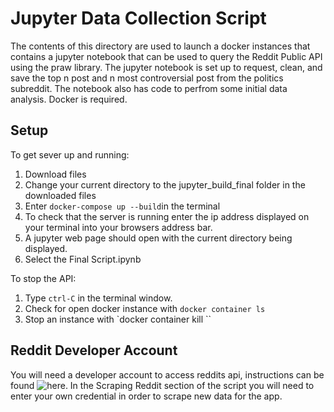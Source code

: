 # Jupyter Data Collection Script
The contents of this directory are used to launch a docker instances that contains a jupyter notebook that can be used to query the Reddit Public API using the praw library. The jupyter notebook is set up to request, clean, and save the top n post and n most controversial post from the politics subreddit. The notebook also has code to perfrom some initial data analysis. Docker is required.

## Setup
To get sever up and running:
1. Download files
2. Change your current directory to the jupyter_build_final folder in the downloaded files
3. Enter `docker-compose up --build`in the terminal
4. To check that the server is running enter the ip address displayed on your terminal into your browsers address bar. 
5. A jupyter web page should open with the current directory being displayed.
6. Select the Final Script.ipynb
 
 To stop the API:
 1. Type `ctrl-C` in the terminal window. 
 2. Check for open docker instance with `docker container ls`
 3. Stop an instance with `docker container kill <container-name>``

## Reddit Developer Account
You will need a developer account to access reddits api, instructions can be found ![here](https://www.reddit.com/wiki/api). In the Scraping Reddit section of the script you will need to enter your own credential in order to scrape new data for the app. 
